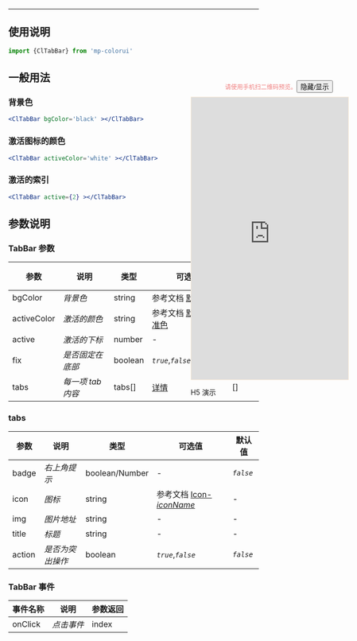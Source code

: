 ****

## 使用说明

```jsx
import {ClTabBar} from 'mp-colorui'
```



## 一般用法

### 背景色

```jsx
<ClTabBar bgColor='black' ></ClTabBar>
```

### 激活图标的颜色

```jsx
<ClTabBar activeColor='white' ></ClTabBar>
```

### 激活的索引

```jsx
<ClTabBar active={2} ></ClTabBar>
```



## 参数说明

### TabBar 参数

| 参数        | 说明              | 类型    | 可选值                                          | 默认值    |
| ----------- | ----------------- | ------- | ----------------------------------------------- | --------- |
| bgColor     | *背景色*          | string  | 参考文档 [默认色](/home/color)                  | *`white`* |
| activeColor | *激活的颜色*      | string  | 参考文档 [默认色-标准色](/home/color?id=标准色) | *`blue`*  |
| active      | *激活的下标*      | number  | -                                               | 0         |
| fix         | *是否固定在底部*  | boolean | *`true`*,*`false`*                              | *`false`* |
| tabs        | *每一项 tab 内容* | tabs[]  | [详情](/navigate/tabBar?id=tabs)                | []        |

### tabs

| 参数   | 说明             | 类型           | 可选值                                             | 默认值    |
| ------ | ---------------- | -------------- | -------------------------------------------------- | --------- |
| badge  | *右上角提示*     | boolean/Number | -                                                  | *`false`* |
| icon   | *图标*           | string         | 参考文档 [Icon-*iconName*](/base/icon?id=iconname) | -         |
| img    | *图片地址*       | string         | -                                                  | -         |
| title  | *标题*           | string         | -                                                  | -         |
| action | *是否为突出操作* | boolean        | *`true`*,*`false`*                                 | *`false`* |



### TabBar 事件

| 事件名称 | 说明       | 参数返回 |
| -------- | ---------- | -------- |
| onClick  | *点击事件* | index    |


<div style="position: fixed; right:10px; top: 5%">
<div style="width: 355px; display: flex; flex-wrap: wrap; justify-content: center; align-items: center; font-size: 12px; color: lightcoral"><p>请使用手机扫二维码预览。</p>
	<button id='showDemo'> 隐藏/显示 </button></div>
<iframe id='iframe' style="border: 1px solid antiquewhite" src="https://yinliangdream.github.io/mp-colorui-h5-demo/#/pages/components/tabBar/index" height="568" width="316"></iframe>
<div>
		<p>H5 演示</p>
		<div id='qrcode'></div>
	</div>
</div>

<script>
	new Vue({
		el: '#main',
		mounted() {
			setTimeout(() => {
				const id = document.getElementById("qrcode");
				new QRCode(id, {
					text: "https://yinliangdream.github.io/mp-colorui-h5-demo/#/pages/components/tabBar/index",
					width: 128,
					height: 128,
					colorDark : "#000000",
					colorLight : "#ffffff",
					correctLevel : QRCode.CorrectLevel.H
				});
				document.querySelector('#showDemo').onclick = function() {
					document.querySelector('#iframe').style.visibility = document.querySelector('#iframe').style.visibility === 'hidden' ? '' : 'hidden';
				}
			});
		}
	})
</script>
